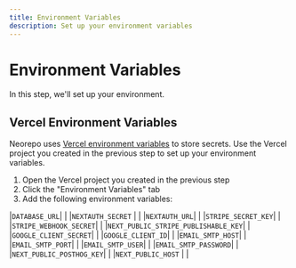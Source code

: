 ```yaml
---
title: Environment Variables
description: Set up your environment variables
---
```


# Environment Variables

In this step, we'll set up your environment.

## Vercel Environment Variables

Neorepo uses [Vercel environment variables](https://vercel.com/docs/environment-variables) to store secrets. Use the Vercel project you created in the previous step to set up your environment variables.

1. Open the Vercel project you created in the previous step
2. Click the "Environment Variables" tab
3. Add the following environment variables:

|`DATABASE_URL`| |
|`NEXTAUTH_SECRET` | |
|`NEXTAUTH_URL`| |
|`STRIPE_SECRET_KEY`| |
|`STRIPE_WEBHOOK_SECRET`| |
|`NEXT_PUBLIC_STRIPE_PUBLISHABLE_KEY`| |
|`GOOGLE_CLIENT_SECRET`| |
|`GOOGLE_CLIENT_ID`| |
|`EMAIL_SMTP_HOST`| |
|`EMAIL_SMTP_PORT`| |
|`EMAIL_SMTP_USER`| |
|`EMAIL_SMTP_PASSWORD`| |
|`NEXT_PUBLIC_POSTHOG_KEY`| |
|`NEXT_PUBLIC_HOST` | |
